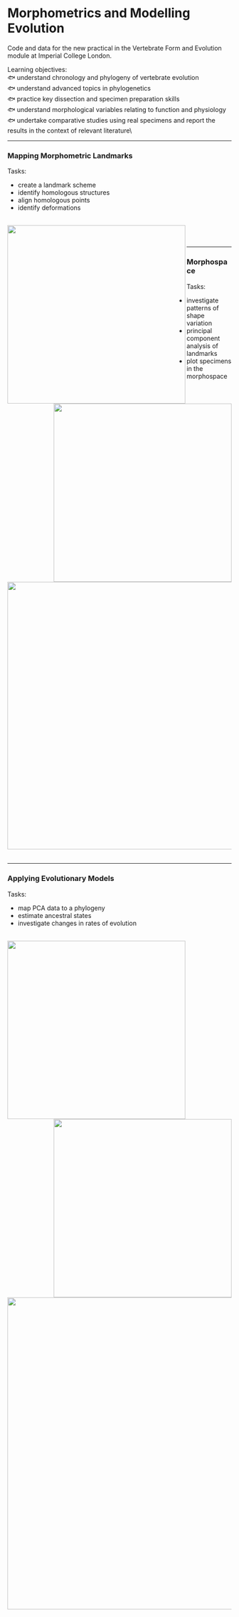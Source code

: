 # Morphometrics and Modelling Evolution
Code and data for the new practical in the Vertebrate Form and Evolution module at Imperial College London.

Learning objectives:\
:fish: understand chronology and phylogeny of vertebrate evolution\
:fish: understand advanced topics in phylogenetics\
:fish: practice key dissection and specimen preparation skills\
:fish: understand morphological variables relating to function and physiology\
:fish: undertake comparative studies using real specimens and report the results in the context of relevant literature\
<hr>


### Mapping Morphometric Landmarks
Tasks:
* create a landmark scheme
* identify homologous structures
* align homologous points
* identify deformations

<br>
<img align="left" src="Figures/Trilobite coordinates.png" width="400">
<img align="right" src="Figures/Trilobite thin plate splines.png" width="400">
<br>
<br>
<hr>

### Morphospace
Tasks:
* investigate patterns of shape variation
* principal component analysis of landmarks
* plot specimens in the morphospace

<br>
<img align="centre" src="Figures/Principal warps coloured by prey.png" width="600">
<br>
<br>
<hr>

### Applying Evolutionary Models
Tasks:
* map PCA data to a phylogeny
* estimate ancestral states
* investigate changes in rates of evolution

<br>
<img align="left" src="Figures/Principal warps sharks.png" width="400">
<img align="right" src="Figures/pc1 contmap.png" width="400">
<br>
<br>
<img align="centre" src="Figures/pc1 shifts plot.png" width="700">
<br>
